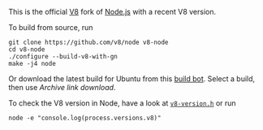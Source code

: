 This is the official [V8](https://github.com/v8/v8/wiki) fork of [Node.js](https://github.com/nodejs/node) with a recent V8 version.

To build from source, run
```console
git clone https://github.com/v8/node v8-node
cd v8-node
./configure --build-v8-with-gn
make -j4 node
```

Or download the latest build for Ubuntu from this [build bot](https://build.chromium.org/p/client.v8.fyi/builders/V8%20-%20node.js%20integration). Select a build, then use *Archive link download*.

To check the V8 version in Node, have a look at [`v8-version.h`](https://github.com/v8/node/blob/vee-eight-lkgr/deps/v8/include/v8-version.h) or run
```console
node -e "console.log(process.versions.v8)"
```
